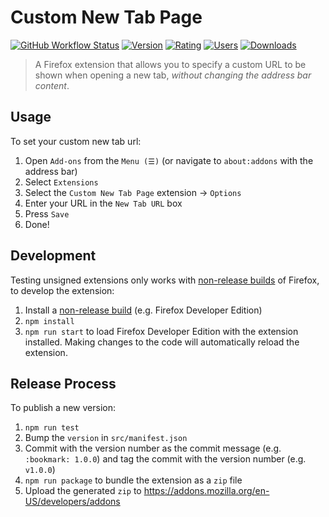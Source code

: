 # Custom New Tab Page

[![GitHub Workflow Status](https://img.shields.io/github/workflow/status/MethodGrab/firefox-custom-new-tab-page/CI?style=flat-square)](https://github.com/MethodGrab/firefox-custom-new-tab-page/actions/workflows/CI.yaml)
[![Version](https://img.shields.io/amo/v/custom-new-tab-page?style=flat-square)][amo]
[![Rating](https://img.shields.io/amo/rating/custom-new-tab-page?style=flat-square)][amo]
[![Users](https://img.shields.io/amo/users/custom-new-tab-page?style=flat-square)][amo]
[![Downloads](https://img.shields.io/amo/dw/custom-new-tab-page?style=flat-square)][amo]

> A Firefox extension that allows you to specify a custom URL to be shown when opening a new tab, _without changing the address bar content_.


## Usage

To set your custom new tab url:
1. Open `Add-ons` from the `Menu (☰)` (or navigate to `about:addons` with the address bar)
1. Select `Extensions`
1. Select the `Custom New Tab Page` extension → `Options`
1. Enter your URL in the `New Tab URL` box
1. Press `Save`
1. Done!


## Development

Testing unsigned extensions only works with [non-release builds](https://developer.mozilla.org/en-US/Add-ons/WebExtensions/Getting_started_with_web-ext#Testing_unsigned_extensions) of Firefox, to develop the extension:
1. Install a [non-release build](https://developer.mozilla.org/en-US/Add-ons/WebExtensions/Getting_started_with_web-ext#Testing_unsigned_extensions) (e.g. Firefox Developer Edition)
1. `npm install`
1. `npm run start` to load Firefox Developer Edition with the extension installed. Making changes to the code will automatically reload the extension.


## Release Process

To publish a new version:

1. `npm run test`
1. Bump the `version` in `src/manifest.json`
1. Commit with the version number as the commit message (e.g. `:bookmark: 1.0.0`) and tag the commit with the version number (e.g. `v1.0.0`)
1. `npm run package` to bundle the extension as a `zip` file
1. Upload the generated `zip` to https://addons.mozilla.org/en-US/developers/addons


[amo]: https://addons.mozilla.org/en-GB/firefox/addon/custom-new-tab-page
